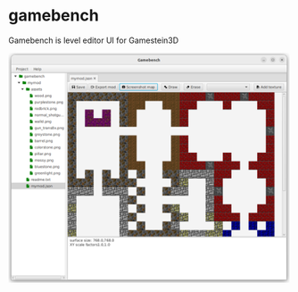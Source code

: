 # gamebench
Gamebench is level editor UI for Gamestein3D 

![Main gamebench window](gamebench-window.png "Main gamebench window") 

